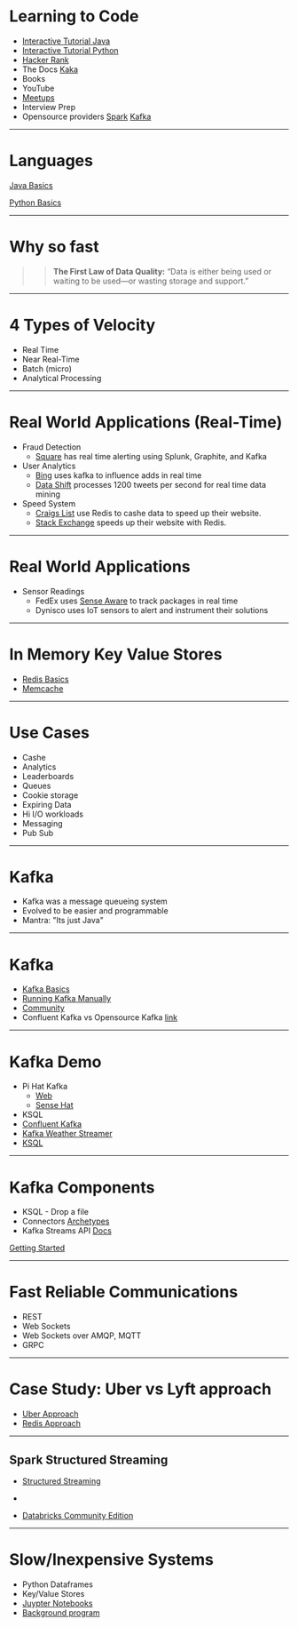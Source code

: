 # Learning to Code

* [Interactive Tutorial Java](https://www.learnjavaonline.org/)
* [Interactive Tutorial Python](https://www.learnpython.org/)
* [Hacker Rank](https://www.hackerrank.com/)
* The Docs [Kaka](https://kafka.apache.org/quickstart)
* Books
* YouTube
* [Meetups](https://www.meetup.com/find/?allMeetups=false&keywords=data&radius=25&userFreeform=Seattle%2C+WA&mcId=c98101&mcName=Seattle%2C+WA&sort=default)
* Interview Prep
* Opensource providers [Spark](https://databricks.com/resources/type/example-notebook) [Kafka](https://docs.confluent.io/current/ksql/docs/index.html)
---

# Languages

[Java Basics](https://microshak.github.io/MicroNotes/Notes.html?path=/Language/Java/JavaBasics)

[Python Basics](https://microshak.github.io/MicroNotes/Notes.html?path=/Language/Python/PythonBasics)

---

# Why so fast

>> **The First Law of Data Quality:** 
>> “Data is either being used or waiting to be used—or wasting storage and support.”

---


# 4 Types of Velocity
* Real Time
* Near Real-Time
* Batch (micro)
* Analytical Processing


---

# Real World Applications (Real-Time)
* Fraud Detection
    * [Square](https://cwiki.apache.org/confluence/display/KAFKA/Powered+By) has real time alerting using Splunk, Graphite, and Kafka
* User Analytics 
    * [Bing](https://azure.microsoft.com/en-us/blog/processing-trillions-of-events-per-day-with-apache-kafka-on-azure/) uses kafka to influence adds in real time
    * [Data Shift](http://highscalability.com/blog/2011/11/29/datasift-architecture-realtime-datamining-at-120000-tweets-p.html) processes 1200 tweets per second for real time data mining
* Speed System
    * [Craigs List](https://blog.zawodny.com/2011/02/26/redis-sharding-at-craigslist/) use Redis to cashe data to speed up their website.
    * [Stack Exchange](https://meta.stackexchange.com/questions/69164/does-stack-exchange-use-caching-and-if-so-how/69172#69172) speeds up their website with Redis.



---

# Real World Applications
* Sensor Readings 
    * FedEx uses [Sense Aware](https://www.senseaware.com/how-it-works/) to track packages in real time
    * Dynisco uses IoT sensors to alert and instrument their solutions

---

# In Memory Key Value Stores 

* [Redis Basics](https://microshak.github.io/MicroNotes/Notes.html?path=/BigData/Redis/RedisBasics)
* [Memcache](https://memcached.org/)

---

# Use Cases
* Cashe
* Analytics
* Leaderboards
* Queues
* Cookie storage
* Expiring Data
* Hi I/O workloads
* Messaging 
* Pub Sub

---

# Kafka
* Kafka was a message queueing system
* Evolved to be easier and programmable
* Mantra: "Its just Java"

---
# Kafka
* [Kafka Basics](https://microshak.github.io/MicroNotes/Notes.html?path=/BigData/Kafka/KafkaBasics)
* [Running Kafka Manually](https://microshak.github.io/MicroNotes/Notes.html?path=/BigData/Kafka/KafkaManually)
* [Community](http://slackpass.io/confluentcommunity)
* Confluent Kafka vs Opensource Kafka [link](https://www.confluent.io/download/)

---
# Kafka Demo
* Pi Hat Kafka 
  * [Web](https://github.com/Microshak/Kafka-Websocket-Charts)
  * [Sense Hat](https://github.com/Microshak/Kafka-SenseHat-IoTDevice)
* KSQL
 * [Confluent Kafka](https://microshak.github.io/MicroNotes/doc.html?path=/BigData/Kafka/ConflientDocker)
 * [Kafka Weather Streamer](https://github.com/Microshak/KafkaWeatherStreamer)
 * [KSQL](https://microshak.github.io/MicroNotes/Notes.html?path=/BigData/Kafka/KSQL)

---

# Kafka Components
* KSQL -  Drop a file
* Connectors [Archetypes](https://github.com/jcustenborder/kafka-connect-archtype)
* Kafka Streams API [Docs](https://kafka.apache.org/22/documentation/streams/tutorial)

[Getting Started](https://microshak.github.io/MicroNotes/Notes.html?path=/Language/Java/Archtypes)

---

# Fast Reliable Communications
* REST
* Web Sockets
* Web Sockets over AMQP, MQTT
* GRPC

---

# Case Study: Uber vs Lyft approach
* [Uber Approach](https://eng.uber.com/uber-big-data-platform/)
* [Redis Approach](https://www.youtube.com/watch?v=U4WspAKekqM&t=1011s)

---

## Spark Structured Streaming
* [Structured Streaming](https://docs.databricks.com/spark/latest/structured-streaming/demo-notebooks.html#structured-streaming-python) 
* ~~~Spark Streaming~~~
* [Databricks Community Edition](https://community.cloud.databricks.com)

---

# Slow/Inexpensive Systems
* Python Dataframes
* Key/Value Stores
* [Juypter Notebooks](https://hub.docker.com/u/jupyter/)
* [Background program](https://boinc.berkeley.edu/projects.php) 
